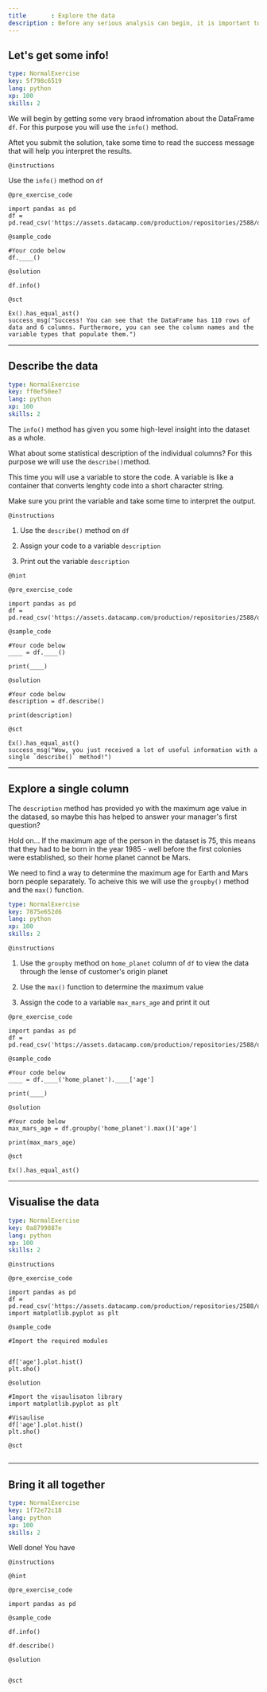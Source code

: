 ```yaml
---
title       : Explore the data
description : Before any serious analysis can begin, it is important to understand your data. We do this by perfomring Exploratory Data Anlysis (EDA). A few of EDA methods will be covered in this chapter.
---
```

## Let's get some info! 

```yaml
type: NormalExercise
key: 5f798c6519
lang: python
xp: 100
skills: 2
```
We will begin by getting some very braod infromation about the DataFrame `df`. For this purpose you will use the `info()` method.

Aftet you submit the solution, take some time to read the success message that will help you interpret the results.

`@instructions`

Use the `info()` method on `df`

`@pre_exercise_code`
```
import pandas as pd
df = pd.read_csv('https://assets.datacamp.com/production/repositories/2588/datasets/73d9f6626d0059203da53d733f5f781c4c9aed32/mars_data.csv')
```
`@sample_code`
```{python}
#Your code below
df.____()

```

`@solution`
```
df.info()
```

`@sct`
```{python}
Ex().has_equal_ast()
success_msg("Success! You can see that the DataFrame has 110 rows of data and 6 columns. Furthermore, you can see the column names and the variable types that populate them.")
```

---
## Describe the data

```yaml
type: NormalExercise
key: ff0ef50ee7
lang: python
xp: 100
skills: 2
```
The `info()` method has given you some high-level insight into the dataset as a whole.

What about some statistical description of the individual columns? For this purpose we will use the `describe()`method.

This time you will use a variable to store the code. A variable is like a container that converts lenghty code into a short character string. 

Make sure you print the variable and take some time to interpret the output.

`@instructions`

1) Use the `describe()` method on `df`

2) Assign your code to a variable `description`

3) Print out the variable `description`

`@hint`

`@pre_exercise_code`
```{python}
import pandas as pd
df = pd.read_csv('https://assets.datacamp.com/production/repositories/2588/datasets/73d9f6626d0059203da53d733f5f781c4c9aed32/mars_data.csv')
```

`@sample_code`
```{python}
#Your code below
____ = df.____()

print(____)
```

`@solution`
```{python}
#Your code below
description = df.describe()

print(description)
```

`@sct`
```{python}
Ex().has_equal_ast()
success_msg("Wow, you just received a lot of useful information with a single `describe()` method!")

```


---
## Explore a single column
The `description` method has provided yo with the maximum age value in the datased, so maybe this has helped to answer your manager's first question?

Hold on... If the maximum age of the person in the dataset is 75, this means that they had to be born in the year 1985 - well before the first colonies were established, so their home planet cannot be Mars. 

We need to find a way to determine the maximum age for Earth and Mars born people separately. To acheive this we will use the `groupby()` method and the `max()` function.

```yaml
type: NormalExercise
key: 7875e652d6
lang: python
xp: 100
skills: 2
```

`@instructions`

1) Use the `groupby` method on `home_planet` column of `df` to view the data through the lense of customer's origin planet

2) Use the `max()` function to determine the maximum value

3) Assign the code to a variable `max_mars_age` and print it out

`@pre_exercise_code`
```{python}
import pandas as pd
df = pd.read_csv('https://assets.datacamp.com/production/repositories/2588/datasets/73d9f6626d0059203da53d733f5f781c4c9aed32/mars_data.csv')
```

`@sample_code`
```{python}
#Your code below
____ = df.____('home_planet').____['age']

print(____)
```

`@solution`
```{python}
#Your code below
max_mars_age = df.groupby('home_planet').max()['age']

print(max_mars_age)
```

`@sct`
```{python}
Ex().has_equal_ast()
```

---
## Visualise the data

```yaml
type: NormalExercise
key: 0a8799887e
lang: python
xp: 100
skills: 2
```


`@instructions`

`@pre_exercise_code`
```{python}
import pandas as pd
df = pd.read_csv('https://assets.datacamp.com/production/repositories/2588/datasets/e8c7de0372cfe29b1be7bad2b16e28e2e9a56d01/mars_data.csv')
import matplotlib.pyplot as plt
```

`@sample_code`
```{python}
#Import the required modules


df['age'].plot.hist()
plt.sho()
```

`@solution`
```{python}
#Import the visaulisaton library
import matplotlib.pyplot as plt

#Visaulise 
df['age'].plot.hist()
plt.sho()

```

`@sct`
```{python}

```
---
## Bring it all together

```yaml
type: NormalExercise
key: 1f72e72c18
lang: python
xp: 100
skills: 2
```

Well done! You have 

`@instructions`

`@hint`

`@pre_exercise_code`
```
import pandas as pd

```

`@sample_code`
```
df.info()

df.describe()

```

`@solution`
```{python}

```

`@sct`
```{python}

```
